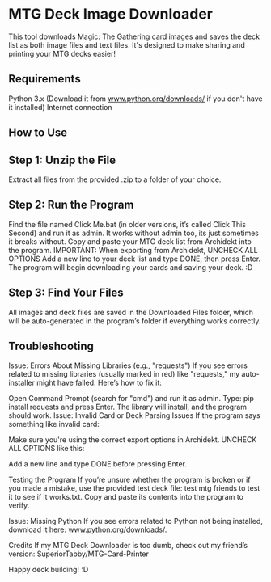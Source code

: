 # MTG Deck Image Downloader
This tool downloads Magic: The Gathering card images and saves the deck list as both image files and text files. It's designed to make sharing and printing your MTG decks easier!

## Requirements
Python 3.x (Download it from www.python.org/downloads/ if you don't have it installed)
Internet connection
## How to Use
## Step 1: Unzip the File
Extract all files from the provided .zip to a folder of your choice.

## Step 2: Run the Program
Find the file named Click Me.bat (in older versions, it’s called Click This Second) and run it as admin. It works without admin too, its just sometimes it breaks without.
Copy and paste your MTG deck list from Archidekt into the program.
IMPORTANT: When exporting from Archidekt, UNCHECK ALL OPTIONS
Add a new line to your deck list and type DONE, then press Enter. The program will begin downloading your cards and saving your deck. :D

## Step 3: Find Your Files
All images and deck files are saved in the Downloaded Files folder, which will be auto-generated in the program’s folder if everything works correctly.

## Troubleshooting
Issue: Errors About Missing Libraries (e.g., "requests")
If you see errors related to missing libraries (usually marked in red) like "requests," my auto-installer might have failed. Here’s how to fix it:

Open Command Prompt (search for "cmd") and run it as admin.
Type: pip install requests and press Enter.
The library will install, and the program should work.
Issue: Invalid Card or Deck Parsing Issues
If the program says something like invalid card:

Make sure you're using the correct export options in Archidekt. UNCHECK ALL OPTIONS like this:



Add a new line and type DONE before pressing Enter.

Testing the Program
If you’re unsure whether the program is broken or if you made a mistake, use the provided test deck file: test mtg friends to test it to see if it works.txt. Copy and paste its contents into the program to verify.

Issue: Missing Python
If you see errors related to Python not being installed, download it here: www.python.org/downloads/.

Credits
If my MTG Deck Downloader is too dumb, check out my friend’s version:
SuperiorTabby/MTG-Card-Printer

Happy deck building! :D

